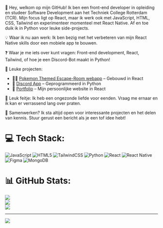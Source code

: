 👋 Hey, welkom op mijn GitHub!
Ik ben een front-end developer in opleiding en studeer Software Development aan het Techniek College Rotterdam (TCR). Mijn focus ligt op React, maar ik werk ook met JavaScript, HTML, CSS, Tailwind en experimenteer momenteel met React Native. Af en toe duik ik in Python voor leuke side-projects.

💡 Waar ik nu aan werk: Ik ben bezig met het verbeteren van mijn React Native skills door een mobiele app te bouwen.

❓ Waar je me iets over kunt vragen: Front-end development, React, Tailwind, of hoe je een Discord-Bot maakt in Python!

🚀 Leuke projecten:

- 🕵️‍♂️ [Pokemon Themed Escape-Room webapp](https://github.com/TechniekCollegeRotterdam/project-escaperoom) – Gebouwd in React  
- 🤖 [Discord App](https://github.com/Koen-Radenborg/Python) – Geprogrammeerd in Python  
- 🎨 [Portfolio](https://github.com/Koen-Radenborg/Portfolio) – Mijn persoonlijke website in React

  
🦆 Leuk feitje: Ik heb een ongezonde liefde voor eenden. Vraag me ernaar en ik kan er verrassend lang over praten.

🤝 Samenwerken? Ik sta altijd open voor interessante projecten en het delen van kennis. Stuur gerust een bericht als je een tof idee hebt!



# 💻 Tech Stack:
![JavaScript](https://img.shields.io/badge/javascript-%23323330.svg?style=for-the-badge&logo=javascript&logoColor=%23F7DF1E) ![HTML5](https://img.shields.io/badge/html5-%23E34F26.svg?style=for-the-badge&logo=html5&logoColor=white) ![TailwindCSS](https://img.shields.io/badge/tailwindcss-%2338B2AC.svg?style=for-the-badge&logo=tailwind-css&logoColor=white) ![Python](https://img.shields.io/badge/python-3670A0?style=for-the-badge&logo=python&logoColor=ffdd54) ![React](https://img.shields.io/badge/react-%2320232a.svg?style=for-the-badge&logo=react&logoColor=%2361DAFB) ![React Native](https://img.shields.io/badge/react_native-%2320232a.svg?style=for-the-badge&logo=react&logoColor=%2361DAFB) ![Figma](https://img.shields.io/badge/figma-%23F24E1E.svg?style=for-the-badge&logo=figma&logoColor=white) ![MongoDB](https://img.shields.io/badge/MongoDB-%234ea94b.svg?style=for-the-badge&logo=mongodb&logoColor=white)
# 📊 GitHub Stats:
![](https://github-readme-stats.vercel.app/api?username=Koen-Radenborg&theme=dark&hide_border=false&include_all_commits=true&count_private=true)<br/>
![](https://nirzak-streak-stats.vercel.app/?user=Koen-Radenborg&theme=dark&hide_border=false)<br/>
![](https://github-readme-stats.vercel.app/api/top-langs/?username=Koen-Radenborg&theme=dark&hide_border=false&include_all_commits=true&count_private=true&layout=compact)

---
[![](https://visitcount.itsvg.in/api?id=Koen-Radenborg&icon=0&color=0)](https://visitcount.itsvg.in)
